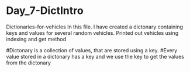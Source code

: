 # Day_7-DictIntro
Dictionaries-for-vehicles
In this file. I have created a dictonary containing keys and values for several random vehicles.
Printed out vehicles using indexing and get method

#Dictonary is a collection of values, that are stored using a key.
#Every value stored in a dictonary has a key and we use the key to get the values from the dictonary
